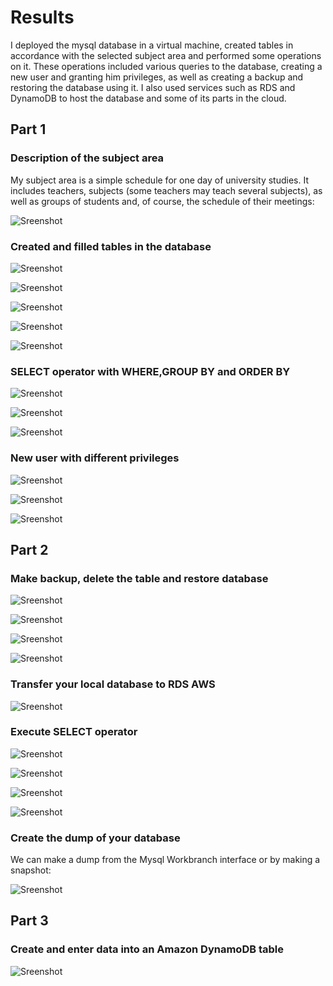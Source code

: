 # Results
I deployed the mysql database in a virtual machine, created tables in accordance with the selected subject area and performed some operations on it. These operations included various queries to the database, creating a new user and granting him privileges, as well as creating a backup and restoring the database using it. I also used services such as RDS and DynamoDB to host the database and some of its parts in the cloud.

## Part 1
### Description of the subject area
My subject area is a simple schedule for one day of university studies. It includes teachers, subjects (some teachers may teach several subjects), as well as groups of students and, of course, the schedule of their meetings:

![Sreenshot](/m3/task3.1/screenshots/Picture1.jpg)

### Created and filled tables in the database
![Sreenshot](/m3/task3.1/screenshots/Picture2.jpg)

![Sreenshot](/m3/task3.1/screenshots/Picture3.jpg)

![Sreenshot](/m3/task3.1/screenshots/Picture4.jpg)

![Sreenshot](/m3/task3.1/screenshots/Picture5.jpg)

![Sreenshot](/m3/task3.1/screenshots/Picture6.jpg)

### SELECT operator with WHERE,GROUP BY and ORDER BY
![Sreenshot](/m3/task3.1/screenshots/Picture7.jpg)

![Sreenshot](/m3/task3.1/screenshots/Picture8.jpg)

![Sreenshot](/m3/task3.1/screenshots/Picture9.jpg)

### New user with different privileges
![Sreenshot](/m3/task3.1/screenshots/Picture10.jpg)

![Sreenshot](/m3/task3.1/screenshots/Picture11.jpg)

![Sreenshot](/m3/task3.1/screenshots/Picture12.jpg)

## Part 2
### Make backup, delete the table and restore database
![Sreenshot](/m3/task3.1/screenshots/Picture13.jpg)

![Sreenshot](/m3/task3.1/screenshots/Picture14.jpg)

![Sreenshot](/m3/task3.1/screenshots/Picture15.jpg)

![Sreenshot](/m3/task3.1/screenshots/Picture16.jpg)

### Transfer your local database to RDS AWS
![Sreenshot](/m3/task3.1/screenshots/Picture17.jpg)

### Execute SELECT operator
![Sreenshot](/m3/task3.1/screenshots/Picture18.jpg)

![Sreenshot](/m3/task3.1/screenshots/Picture19.jpg)

![Sreenshot](/m3/task3.1/screenshots/Picture20.jpg)

![Sreenshot](/m3/task3.1/screenshots/Picture21.jpg)

### Create the dump of your database
We can make a dump from the Mysql Workbranch interface or by making a snapshot:

![Sreenshot](/m3/task3.1/screenshots/Picture22.jpg)

## Part 3
### Create and enter data into an Amazon DynamoDB table
![Sreenshot](/m3/task3.1/screenshots/Picture23.jpg)
